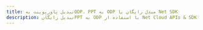---title: تبدیل پاورپوینت بهODP، PPT به ODP مبدل رایگان یا Net SDKdescription: تبدیل رایگانPPT به ODP با استفاده از Net Cloud APIs & SDK. همچنین اسناد Microsoft PowerPoint را در Cloud ایجاد، ویرایش و رندر کنید.---